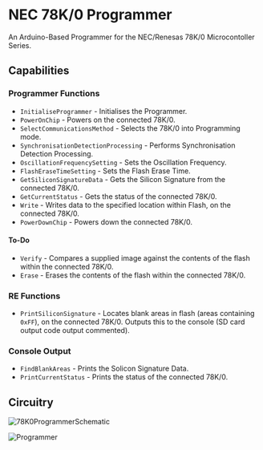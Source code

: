 # NEC 78K/0 Programmer
An Arduino-Based Programmer for the NEC/Renesas 78K/0 Microcontoller Series.

## Capabilities

### Programmer Functions
- ```InitialiseProgrammer``` - Initialises the Programmer.
- ```PowerOnChip``` - Powers on the connected 78K/0.
- ```SelectCommunicationsMethod``` - Selects the 78K/0 into Programming mode.
- ```SynchronisationDetectionProcessing``` - Performs Synchronisation Detection Processing.
- ```OscillationFrequencySetting``` - Sets the Oscillation Frequency.
- ```FlashEraseTimeSetting``` - Sets the Flash Erase Time.
- ```GetSiliconSignatureData``` - Gets the Silicon Signature from the connected 78K/0.
- ```GetCurrentStatus``` - Gets the status of the connected 78K/0.
- ```Write``` - Writes data to the specified location within Flash, on the connected 78K/0.
- ```PowerDownChip``` - Powers down the connected 78K/0.

#### To-Do
- ```Verify``` - Compares a supplied image against the contents of the flash within the connected 78K/0.
- ```Erase``` - Erases the contents of the flash within the connected 78K/0.

### RE Functions
- ```PrintSiliconSignature``` - Locates blank areas in flash (areas containing ```0xFF```), on the connected 78K/0. Outputs this to the console (SD card output code output commented).

### Console Output
- ```FindBlankAreas``` - Prints the Solicon Signature Data.
- ```PrintCurrentStatus``` - Prints the status of the connected 78K/0.

## Circuitry
![78K0ProgrammerSchematic](https://github.com/user-attachments/assets/8c9592f7-980f-4928-a4e6-9960cc3ada82)

![Programmer](https://github.com/user-attachments/assets/9eb82d6f-0c51-472b-aa00-cde0c601fff3)
